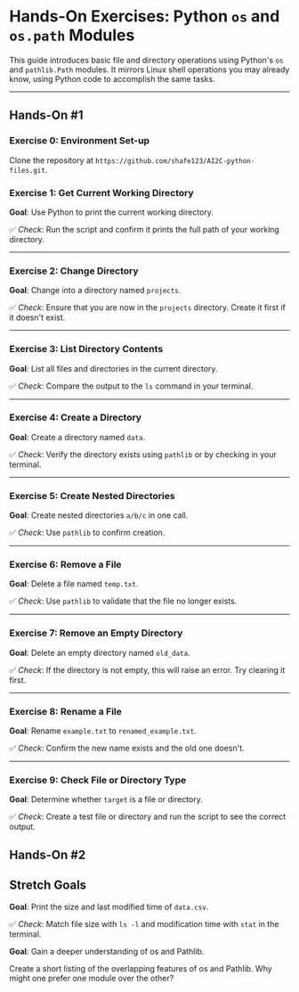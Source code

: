 # Hands-On Exercises: Python `os` and `os.path` Modules

This guide introduces basic file and directory operations using Python's `os` and `pathlib.Path` modules. It mirrors Linux shell operations you may already know, using Python code to accomplish the same tasks.

---
## Hands-On #1

### Exercise 0: Environment Set-up

Clone the repository at `https://github.com/shafe123/AI2C-python-files.git`.

### Exercise 1: Get Current Working Directory

**Goal**: Use Python to print the current working directory.

✅ *Check*: Run the script and confirm it prints the full path of your working directory.

---

### Exercise 2: Change Directory

**Goal**: Change into a directory named `projects`.

✅ *Check*: Ensure that you are now in the `projects` directory. Create it first if it doesn't exist.

---

### Exercise 3: List Directory Contents

**Goal**: List all files and directories in the current directory.

✅ *Check*: Compare the output to the `ls` command in your terminal.

---

### Exercise 4: Create a Directory

**Goal**: Create a directory named `data`.

✅ *Check*: Verify the directory exists using `pathlib` or by checking in your terminal.

---

### Exercise 5: Create Nested Directories

**Goal**: Create nested directories `a/b/c` in one call.

✅ *Check*: Use `pathlib` to confirm creation.

---

### Exercise 6: Remove a File

**Goal**: Delete a file named `temp.txt`.

✅ *Check*: Use `pathlib` to validate that the file no longer exists.

---

### Exercise 7: Remove an Empty Directory

**Goal**: Delete an empty directory named `old_data`.

✅ *Check*: If the directory is not empty, this will raise an error. Try clearing it first.

---

### Exercise 8: Rename a File

**Goal**: Rename `example.txt` to `renamed_example.txt`.

✅ *Check*: Confirm the new name exists and the old one doesn't.

---

### Exercise 9: Check File or Directory Type

**Goal**: Determine whether `target` is a file or directory.

✅ *Check*: Create a test file or directory and run the script to see the correct output.

## Hands-On #2



## Stretch Goals

**Goal**: Print the size and last modified time of `data.csv`.

✅ *Check*: Match file size with `ls -l` and modification time with `stat` in the terminal.

**Goal**: Gain a deeper understanding of os and Pathlib.

Create a short listing of the overlapping features of os and Pathlib.  Why might one prefer one module over the other?